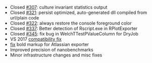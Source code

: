 * Closed [#307](https://github.com/dotnet/BenchmarkDotNet/issues/307): culture invariant statistics output
* Closed [#321](https://github.com/dotnet/BenchmarkDotNet/issues/321): persist optimized, auto-generated dll compiled from url/plain code
* Closed [#322](https://github.com/dotnet/BenchmarkDotNet/issues/332): always restore the console foreground color
* Closed [#337](https://github.com/dotnet/BenchmarkDotNet/issues/337): Better detection of Rscript.exe in RPlotExporter 
* Closed [#345](https://github.com/dotnet/BenchmarkDotNet/issues/345): fix bug in WelchTTestPValueColumn for DryJob
* VS 2017 [compatibility fix](https://github.com/dotnet/BenchmarkDotNet/commit/f4bdae5b7e203e0f0a7d283db5faa78107674f31)
* [fix](https://github.com/dotnet/BenchmarkDotNet/commit/24dea483b8312efba669d82a6fac3603e60050f5) bold markup for Atlassian exporter
* Improved precision of nanobenchmarks
* Minor infrastructure changes and misc fixes